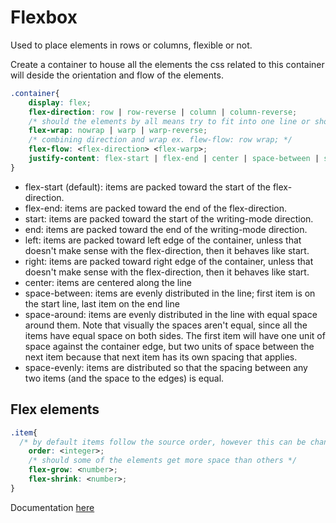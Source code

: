 # Flexbox

Used to place elements in rows or columns, flexible or not.

Create a container to house all the elements
the css related to this container will deside the orientation and flow of the elements.

```CSS
.container{
    display: flex;
    flex-direction: row | row-reverse | column | column-reverse;
    /* should the elements by all means try to fit into one line or should they wrap across multiple lines */
    flex-wrap: nowrap | warp | warp-reverse;
    /* combining direction and wrap ex. flew-flow: row wrap; */
    flex-flow: <flex-direction> <flex-warp>;
    justify-content: flex-start | flex-end | center | space-between | space-around | space-evenly;
}
```

- flex-start (default): items are packed toward the start of the flex-direction.
- flex-end: items are packed toward the end of the flex-direction.
- start: items are packed toward the start of the writing-mode direction.
- end: items are packed toward the end of the writing-mode direction.
- left: items are packed toward left edge of the container, unless that doesn't
  make sense with the flex-direction, then it behaves like start.
- right: items are packed toward right edge of the container, unless that doesn't
  make sense with the flex-direction, then it behaves like start.
- center: items are centered along the line
- space-between: items are evenly distributed in the line; first item is on the start
  line, last item on the end line
- space-around: items are evenly distributed in the line with equal space around them.
  Note that visually the spaces aren't equal, since all the items have equal space on both sides.
  The first item will have one unit of space against the container edge, but two units of space
  between the next item because that next item has its own spacing that applies.
- space-evenly: items are distributed so that the spacing between any two items
  (and the space to the edges) is equal.

## Flex elements

```CSS
.item{
  /* by default items follow the source order, however this can be changed to follow the order specified */
    order: <integer>;
    /* should some of the elements get more space than others */
    flex-grow: <number>;
    flex-shrink: <number>;
}
```

Documentation [here](https://css-tricks.com/snippets/css/a-guide-to-flexbox)
